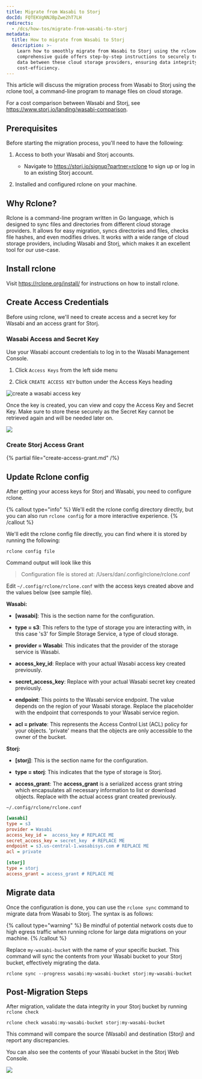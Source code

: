 ```yaml
---
title: Migrate from Wasabi to Storj
docId: FQTEKVgNNJBpZwe2hT7LH
redirects:
  - /dcs/how-tos/migrate-from-wasabi-to-storj
metadata:
  title: How to migrate from Wasabi to Storj
  description: >-
    Learn how to smoothly migrate from Wasabi to Storj using the rclone tool. Our
    comprehensive guide offers step-by-step instructions to securely transfer your
    data between these cloud storage providers, ensuring data integrity and
    cost-efficiency.
---
```


This article will discuss the migration process from Wasabi to Storj using the rclone tool, a command-line program to manage files on cloud storage.

For a cost comparison between Wasabi and Storj, see <https://www.storj.io/landing/wasabi-comparison>.

## Prerequisites

Before starting the migration process, you'll need to have the following:

1.  Access to both your Wasabi and Storj accounts.

    - Navigate to <https://storj.io/signup?partner=rclone> to sign up or log in to an existing Storj account.

2.  Installed and configured rclone on your machine.

## Why Rclone?

Rclone is a command-line program written in Go language, which is designed to sync files and directories from different cloud storage providers. It allows for easy migration, syncs directories and files, checks file hashes, and even modifies drives. It works with a wide range of cloud storage providers, including Wasabi and Storj, which makes it an excellent tool for our use-case.

## Install rclone

Visit <https://rclone.org/install/> for instructions on how to install rclone.

## Create Access Credentials

Before using rclone, we'll need to create access and a secret key for Wasabi and an access grant for Storj.

### Wasabi Access and Secret Key

Use your Wasabi account credentials to log in to the Wasabi Management Console.

1.  Click `Access Keys` from the left side menu

2.  Click `CREATE ACCESS KEY` button under the Access Keys heading

![create a wasabi access key](https://link.storjshare.io/raw/jua7rls6hkx5556qfcmhrqed2tfa/docs/images/bDKe-207rFZXgsmC3e9Mn_screenshot-2023-07-05-at-22731-pm.png)

Once the key is created, you can view and copy the Access Key and Secret Key. Make sure to store these securely as the Secret Key cannot be retrieved again and will be needed later on.

![](https://link.storjshare.io/raw/jua7rls6hkx5556qfcmhrqed2tfa/docs/images/1rp53j9mBwkYEoYKOzUqK_screenshot-2023-07-05-at-21415-pm.png)

### Create Storj Access Grant

{% partial file="create-access-grant.md" /%}

## Update Rclone config

After getting your access keys for Storj and Wasabi, you need to configure rclone.

{% callout type="info"  %}
We'll edit the rclone config directory directly, but you can also run `rclone config` for a more interactive experience.
{% /callout %}

We'll edit the rclone config file directly, you can find where it is stored by running the following:

```shell
rclone config file
```

Command output will look like this

> Configuration file is stored at:
> /Users/dan/.config/rclone/rclone.conf

Edit `~/.config/rclone/rclone.conf` with the access keys created above and the values below (see sample file).

**Wasabi:**

- **\[wasabi]**: This is the section name for the configuration.

- **type = s3**: This refers to the type of storage you are interacting with, in this case 's3' for Simple Storage Service, a type of cloud storage.

- **provider = Wasabi**: This indicates that the provider of the storage service is Wasabi.

- **access_key_id**: Replace with your actual Wasabi access key created previously.

- **secret_access_key**: Replace with your actual Wasabi secret key created previously.

- **endpoint**: This points to the Wasabi service endpoint. The value depends on the region of your Wasabi storage. Replace the placeholder with the endpoint that corresponds to your Wasabi service region.

- **acl = private**: This represents the Access Control List (ACL) policy for your objects. 'private' means that the objects are only accessible to the owner of the bucket.

**Storj:**

- **\[storj]**: This is the section name for the configuration.

- **type = storj**: This indicates that the type of storage is Storj.

- **access_grant**: The **access_grant** is a serialized access grant string which encapsulates all necessary information to list or download objects. Replace with the actual access grant created previously.

`~/.config/rclone/rclone.conf`

```ini
[wasabi]
type = s3
provider = Wasabi
access_key_id =  access_key # REPLACE ME
secret_access_key = secret_key  # REPLACE ME
endpoint = s3.us-central-1.wasabisys.com # REPLACE ME
acl = private

[storj]
type = storj
access_grant = access_grant # REPLACE ME
```

## Migrate data

Once the configuration is done, you can use the `rclone sync` command to migrate data from Wasabi to Storj. The syntax is as follows:

{% callout type="warning"  %}
Be mindful of potential network costs due to high egress traffic when running rclone for large data migrations on your machine.
{% /callout %}

Replace `my-wasabi-bucket` with the name of your specific bucket. This command will sync the contents from your Wasabi bucket to your Storj bucket, effectively migrating the data.

```shell
rclone sync --progress wasabi:my-wasabi-bucket storj:my-wasabi-bucket
```

## Post-Migration Steps

After migration, validate the data integrity in your Storj bucket by running `rclone check`

```shell
rclone check wasabi:my-wasabi-bucket storj:my-wasabi-bucket
```

This command will compare the source (Wasabi) and destination (Storj) and report any discrepancies.

You can also see the contents of your Wasabi bucket in the Storj Web Console.

![](https://link.storjshare.io/raw/jua7rls6hkx5556qfcmhrqed2tfa/docs/images/k_hZRrlzb3x4CqXweWmoD_screenshot-2023-07-05-at-30729-pm.png)

